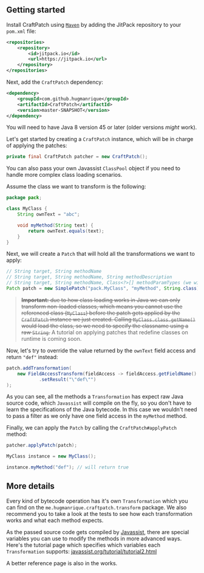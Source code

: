 ## Getting started

Install CraftPatch using [`Maven`]() by adding the JitPack repository to your `pom.xml` file:

```xml
<repositories>
    <repository>
        <id>jitpack.io</id>
        <url>https://jitpack.io</url>
    </repository>
</repositories>
```

Next, add the `CraftPatch` dependency:

```xml
<dependency>
    <groupId>com.github.hugmanrique</groupId>
    <artifactId>CraftPatch</artifactId>
    <version>master-SNAPSHOT</version>
</dependency>
```

You will need to have Java 8 version 45 or later (older versions _might_ work).

Let's get started by creating a `CraftPatch` instance, which will be in charge of applying the patches:

```java
private final CraftPatch patcher = new CraftPatch();
```

You can also pass your own Javassist `ClassPool` object if you need to handle more complex class loading scenarios.

Assume the class we want to transform is the following:

```java
package pack;

class MyClass {
    String ownText = "abc";

    void myMethod(String text) {
        return ownText.equals(text);
    }
}
```

Next, we will create a `Patch` that will hold all the transformations we want to apply:

```java
// String target, String methodName
// String target, String methodName, String methodDescription
// String target, String methodName, Class<?>[] methodParamTypes (we will be using this one)
Patch patch = new SimplePatch("pack.MyClass", "myMethod", String.class);
```

> ~~**Important:** due to how class loading works in Java we can only transform non-loaded classes, which means you cannot use the referenced class (`MyClass`) before the patch gets applied by the `CraftPatch` instance we just created. Calling `MyClass.class.getName()` would load the class, so we need to specify the classname using a raw `String`.~~
> A tutorial on applying patches that redefine classes on runtime is coming soon.

Now, let's try to override the value returned by the `ownText` field access and return `"def"` instead:

```java
patch.addTransformation(
    new FieldAccessTransform(fieldAccess -> fieldAccess.getFieldName().equals("ownText"))
            .setResult("\"def\"")
);
```

As you can see, all the methods a `Transformation` has expect raw Java source code, which `Javassist` will compile on the fly, so you don't have to learn the specifications of the Java bytecode. In this case we wouldn't need to pass a filter as we only have one field access in the `myMethod` method.

Finally, we can apply the `Patch` by calling the `CraftPatch#applyPatch` method:

```java
patcher.applyPatch(patch);

MyClass instance = new MyClass();

instance.myMethod("def"); // will return true
```

## More details

Every kind of bytecode operation has it's own `Transformation` which you can find on the `me.hugmanrique.craftpatch.transform` package. We also recommend you to take a look at the tests to see how each transformation works and what each method expects.

As the passed source code gets compiled by [Javassist](http://www.javassist.org/), there are special variables you can use to modify the methods in more advanced ways. Here's the tutorial page which specifies which variables each `Transformation` supports: [javassist.org/tutorial/tutorial2.html](http://www.javassist.org/tutorial/tutorial2.html)

A better reference page is also in the works.